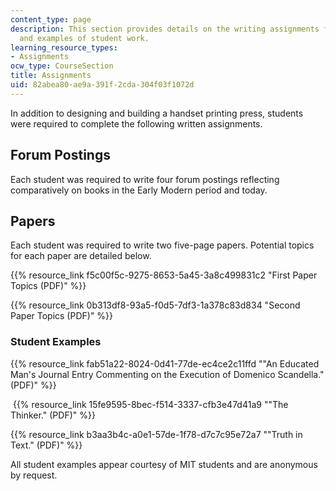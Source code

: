 ```yaml
---
content_type: page
description: This section provides details on the writing assignments for the course
  and examples of student work.
learning_resource_types:
- Assignments
ocw_type: CourseSection
title: Assignments
uid: 82abea80-ae9a-391f-2cda-304f03f1072d
---
```


In addition to designing and building a handset printing press, students were required to complete the following written assignments.

Forum Postings
--------------

Each student was required to write four forum postings reflecting comparatively on books in the Early Modern period and today.

Papers
------

Each student was required to write two five-page papers. Potential topics for each paper are detailed below.

{{% resource_link f5c00f5c-9275-8653-5a45-3a8c499831c2 "First Paper Topics (PDF)" %}}

{{% resource_link 0b313df8-93a5-f0d5-7df3-1a378c83d834 "Second Paper Topics (PDF)" %}}

### Student Examples

{{% resource_link fab51a22-8024-0d41-77de-ec4ce2c11ffd "\"An Educated Man's Journal Entry Commenting on the Execution of Domenico Scandella.\" (PDF)" %}}

 {{% resource_link 15fe9595-8bec-f514-3337-cfb3e47d41a9 "\"The Thinker.\" (PDF)" %}}

{{% resource_link b3aa3b4c-a0e1-57de-1f78-d7c7c95e72a7 "\"Truth in Text.\" (PDF)" %}}

All student examples appear courtesy of MIT students and are anonymous by request.